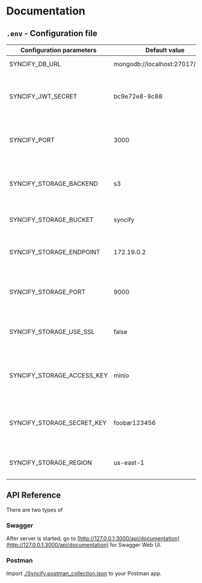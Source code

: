 # Documentation

## `.env` - Configuration file

| Configuration parameters   | Default value                     | Comment                                             |
| -------------------------- | --------------------------------- | --------------------------------------------------- |
| SYNCIFY_DB_URL             | mongodb://localhost:27017/syncify | MongoDB URL                                         |
| SYNCIFY_JWT_SECRET         | bc9e72e8-9c88                     | JWT Secret, any random string is fine               |
| SYNCIFY_PORT               | 3000                              | Port number that Syncify listens to                 |
| SYNCIFY_STORAGE_BACKEND    | s3                                | Storage backend selection - can be 's3' or 'gridfs' |
| SYNCIFY_STORAGE_BUCKET     | syncify                           | Storage bucket name                                 |
| SYNCIFY_STORAGE_ENDPOINT   | 172.19.0.2                        | (Optional - for S3 only) S3 server endpoint         |
| SYNCIFY_STORAGE_PORT       | 9000                              | (Optional - for S3 only) S3 server port             |
| SYNCIFY_STORAGE_USE_SSL    | false                             | (Optional - for S3 only) S3 server SSL flag         |
| SYNCIFY_STORAGE_ACCESS_KEY | minio                             | (Optional - for S3 only) S3 server access key       |
| SYNCIFY_STORAGE_SECRET_KEY | foobar123456                      | (Optional - for S3 only) S3 server secret key       |
| SYNCIFY_STORAGE_REGION     | us-east-1                         | (Optional - for S3 only) S3 Region                  |

## API Reference

There are two types of 

### Swagger

After server is started, go to [http://127.0.0.1:3000/api/documentation](http://127.0.0.1:3000/api/documentation) for Swagger Web UI.

### Postman 

Import [./Syncify.postman_collection.json](Syncify.postman_collection.json) to your Postman app.
